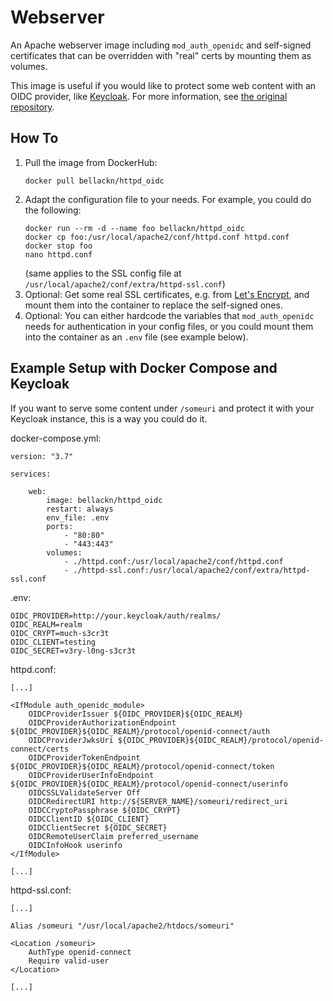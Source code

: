# Webserver

An Apache webserver image including `mod_auth_openidc` and self-signed certificates that can be overridden with "real" certs by mounting them as volumes.

This image is useful if you would like to protect some web content with an OIDC provider, like [Keycloak](https://www.keycloak.org/). For more information, see [the original repository](https://github.com/zmartzone/mod_auth_openidc).

## How To

1. Pull the image from DockerHub:
    ```
    docker pull bellackn/httpd_oidc
    ```
2. Adapt the configuration file to your needs. For example, you could do the following:
    ```
    docker run --rm -d --name foo bellackn/httpd_oidc
    docker cp foo:/usr/local/apache2/conf/httpd.conf httpd.conf
    docker stop foo
    nano httpd.conf
    ```
    (same applies to the SSL config file at `/usr/local/apache2/conf/extra/httpd-ssl.conf`)
3. Optional: Get some real SSL certificates, e.g. from [Let's Encrypt](https://letsencrypt.org/), and mount them into the container to replace the self-signed ones.
4. Optional: You can either hardcode the variables that `mod_auth_openidc` needs for authentication in your config files, or you could mount them into the container as an `.env` file (see example below).

## Example Setup with Docker Compose and Keycloak

If you want to serve some content under `/someuri` and protect it with your Keycloak instance, this is a way you could do it.

docker-compose.yml:
```
version: "3.7"

services:

    web:
        image: bellackn/httpd_oidc
        restart: always
        env_file: .env
        ports:
            - "80:80"
            - "443:443"
        volumes:
            - ./httpd.conf:/usr/local/apache2/conf/httpd.conf
            - ./httpd-ssl.conf:/usr/local/apache2/conf/extra/httpd-ssl.conf
```

.env:
```
OIDC_PROVIDER=http://your.keycloak/auth/realms/
OIDC_REALM=realm
OIDC_CRYPT=much-s3cr3t
OIDC_CLIENT=testing
OIDC_SECRET=v3ry-l0ng-s3cr3t
```

httpd.conf:
```
[...]

<IfModule auth_openidc_module>
    OIDCProviderIssuer ${OIDC_PROVIDER}${OIDC_REALM}
    OIDCProviderAuthorizationEndpoint ${OIDC_PROVIDER}${OIDC_REALM}/protocol/openid-connect/auth
    OIDCProviderJwksUri ${OIDC_PROVIDER}${OIDC_REALM}/protocol/openid-connect/certs
    OIDCProviderTokenEndpoint ${OIDC_PROVIDER}${OIDC_REALM}/protocol/openid-connect/token
    OIDCProviderUserInfoEndpoint ${OIDC_PROVIDER}${OIDC_REALM}/protocol/openid-connect/userinfo
    OIDCSSLValidateServer Off
    OIDCRedirectURI http://${SERVER_NAME}/someuri/redirect_uri
    OIDCCryptoPassphrase ${OIDC_CRYPT}
    OIDCClientID ${OIDC_CLIENT}
    OIDCClientSecret ${OIDC_SECRET}
    OIDCRemoteUserClaim preferred_username
    OIDCInfoHook userinfo
</IfModule>

[...]
```

httpd-ssl.conf:
```
[...]

Alias /someuri "/usr/local/apache2/htdocs/someuri"

<Location /someuri>
    AuthType openid-connect
    Require valid-user
</Location>

[...]
```